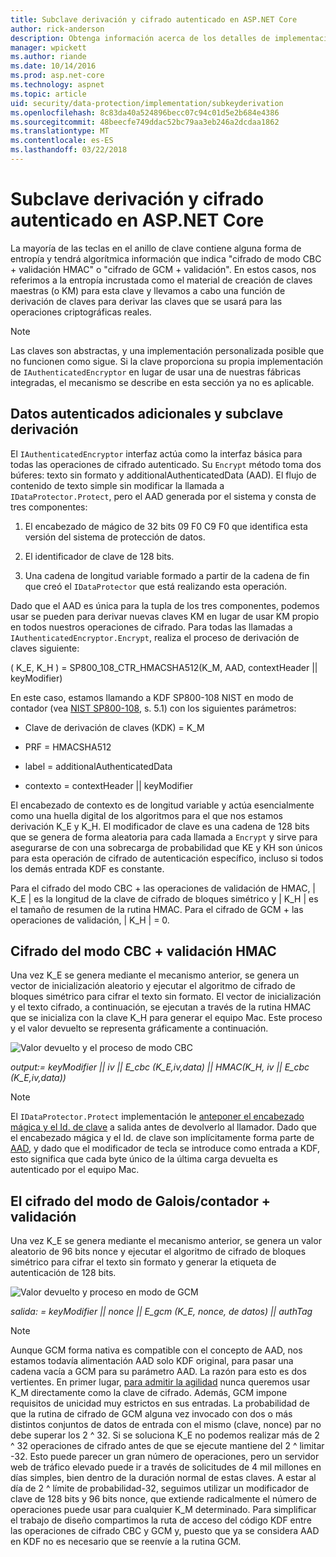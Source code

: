 ```yaml
---
title: Subclave derivación y cifrado autenticado en ASP.NET Core
author: rick-anderson
description: Obtenga información acerca de los detalles de implementación de protección de datos de ASP.NET Core subclave derivación y autentican el cifrado.
manager: wpickett
ms.author: riande
ms.date: 10/14/2016
ms.prod: asp.net-core
ms.technology: aspnet
ms.topic: article
uid: security/data-protection/implementation/subkeyderivation
ms.openlocfilehash: 8c83da40a524896becc07c94c01d5e2b684e4386
ms.sourcegitcommit: 48beecfe749ddac52bc79aa3eb246a2dcdaa1862
ms.translationtype: MT
ms.contentlocale: es-ES
ms.lasthandoff: 03/22/2018
---
```

# <a name="subkey-derivation-and-authenticated-encryption-in-aspnet-core"></a>Subclave derivación y cifrado autenticado en ASP.NET Core

<a name="data-protection-implementation-subkey-derivation"></a>

La mayoría de las teclas en el anillo de clave contiene alguna forma de entropía y tendrá algorítmica información que indica "cifrado de modo CBC + validación HMAC" o "cifrado de GCM + validación". En estos casos, nos referimos a la entropía incrustada como el material de creación de claves maestras (o KM) para esta clave y llevamos a cabo una función de derivación de claves para derivar las claves que se usará para las operaciones criptográficas reales.

> [!NOTE]
> Las claves son abstractas, y una implementación personalizada posible que no funcionen como sigue. Si la clave proporciona su propia implementación de `IAuthenticatedEncryptor` en lugar de usar una de nuestras fábricas integradas, el mecanismo se describe en esta sección ya no es aplicable.

<a name="data-protection-implementation-subkey-derivation-aad"></a>

## <a name="additional-authenticated-data-and-subkey-derivation"></a>Datos autenticados adicionales y subclave derivación

El `IAuthenticatedEncryptor` interfaz actúa como la interfaz básica para todas las operaciones de cifrado autenticado. Su `Encrypt` método toma dos búferes: texto sin formato y additionalAuthenticatedData (AAD). El flujo de contenido de texto simple sin modificar la llamada a `IDataProtector.Protect`, pero el AAD generada por el sistema y consta de tres componentes:

1. El encabezado de mágico de 32 bits 09 F0 C9 F0 que identifica esta versión del sistema de protección de datos.

2. El identificador de clave de 128 bits.

3. Una cadena de longitud variable formado a partir de la cadena de fin que creó el `IDataProtector` que está realizando esta operación.

Dado que el AAD es única para la tupla de los tres componentes, podemos usar se pueden para derivar nuevas claves KM en lugar de usar KM propio en todos nuestros operaciones de cifrado. Para todas las llamadas a `IAuthenticatedEncryptor.Encrypt`, realiza el proceso de derivación de claves siguiente:

( K_E, K_H ) = SP800_108_CTR_HMACSHA512(K_M, AAD, contextHeader || keyModifier)

En este caso, estamos llamando a KDF SP800-108 NIST en modo de contador (vea [NIST SP800-108](http://nvlpubs.nist.gov/nistpubs/Legacy/SP/nistspecialpublication800-108.pdf), s. 5.1) con los siguientes parámetros:

* Clave de derivación de claves (KDK) = K_M

* PRF = HMACSHA512

* label = additionalAuthenticatedData

* contexto = contextHeader || keyModifier

El encabezado de contexto es de longitud variable y actúa esencialmente como una huella digital de los algoritmos para el que nos estamos derivación K_E y K_H. El modificador de clave es una cadena de 128 bits que se genera de forma aleatoria para cada llamada a `Encrypt` y sirve para asegurarse de con una sobrecarga de probabilidad que KE y KH son únicos para esta operación de cifrado de autenticación específico, incluso si todos los demás entrada KDF es constante.

Para el cifrado del modo CBC + las operaciones de validación de HMAC, | K_E | es la longitud de la clave de cifrado de bloques simétrico y | K_H | es el tamaño de resumen de la rutina HMAC. Para el cifrado de GCM + las operaciones de validación, | K_H | = 0.

## <a name="cbc-mode-encryption--hmac-validation"></a>Cifrado del modo CBC + validación HMAC

Una vez K_E se genera mediante el mecanismo anterior, se genera un vector de inicialización aleatorio y ejecutar el algoritmo de cifrado de bloques simétrico para cifrar el texto sin formato. El vector de inicialización y el texto cifrado, a continuación, se ejecutan a través de la rutina HMAC que se inicializa con la clave K_H para generar el equipo Mac. Este proceso y el valor devuelto se representa gráficamente a continuación.

![Valor devuelto y el proceso de modo CBC](subkeyderivation/_static/cbcprocess.png)

*output:= keyModifier || iv || E_cbc (K_E,iv,data) || HMAC(K_H, iv || E_cbc (K_E,iv,data))*

> [!NOTE]
> El `IDataProtector.Protect` implementación le [anteponer el encabezado mágica y el Id. de clave](xref:security/data-protection/implementation/authenticated-encryption-details) a salida antes de devolverlo al llamador. Dado que el encabezado mágica y el Id. de clave son implícitamente forma parte de [AAD](xref:security/data-protection/implementation/subkeyderivation#data-protection-implementation-subkey-derivation-aad), y dado que el modificador de tecla se introduce como entrada a KDF, esto significa que cada byte único de la última carga devuelta es autenticado por el equipo Mac.

## <a name="galoiscounter-mode-encryption--validation"></a>El cifrado del modo de Galois/contador + validación

Una vez K_E se genera mediante el mecanismo anterior, se genera un valor aleatorio de 96 bits nonce y ejecutar el algoritmo de cifrado de bloques simétrico para cifrar el texto sin formato y generar la etiqueta de autenticación de 128 bits.

![Valor devuelto y proceso en modo de GCM](subkeyderivation/_static/galoisprocess.png)

*salida: = keyModifier || nonce || E_gcm (K_E, nonce, de datos) || authTag*

> [!NOTE]
> Aunque GCM forma nativa es compatible con el concepto de AAD, nos estamos todavía alimentación AAD solo KDF original, para pasar una cadena vacía a GCM para su parámetro AAD. La razón para esto es dos vertientes. En primer lugar, [para admitir la agilidad](xref:security/data-protection/implementation/context-headers#data-protection-implementation-context-headers) nunca queremos usar K_M directamente como la clave de cifrado. Además, GCM impone requisitos de unicidad muy estrictos en sus entradas. La probabilidad de que la rutina de cifrado de GCM alguna vez invocado con dos o más distintos conjuntos de datos de entrada con el mismo (clave, nonce) par no debe superar los 2 ^ 32. Si se soluciona K_E no podemos realizar más de 2 ^ 32 operaciones de cifrado antes de que se ejecute mantiene del 2 ^ limitar -32. Esto puede parecer un gran número de operaciones, pero un servidor web de tráfico elevado puede ir a través de solicitudes de 4 mil millones en días simples, bien dentro de la duración normal de estas claves. A estar al día de 2 ^ límite de probabilidad-32, seguimos utilizar un modificador de clave de 128 bits y 96 bits nonce, que extiende radicalmente el número de operaciones puede usar para cualquier K_M determinado. Para simplificar el trabajo de diseño compartimos la ruta de acceso del código KDF entre las operaciones de cifrado CBC y GCM y, puesto que ya se considera AAD en KDF no es necesario que se reenvíe a la rutina GCM.
